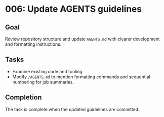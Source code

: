# 006: Update AGENTS guidelines

## Goal
Review repository structure and update `AGENTS.md` with clearer development and formatting instructions.

## Tasks
- Examine existing code and tooling.
- Modify `/AGENTS.md` to mention formatting commands and sequential numbering for job summaries.

## Completion
The task is complete when the updated guidelines are committed.
